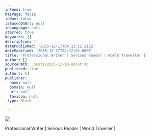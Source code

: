 ```yaml
---
inFeed: true
hasPage: false
inNav: false
isBasedOnUrl: null
inLanguage: null
starred: true
keywords: []
description: ''
datePublished: '2015-12-17T04:12:12.215Z'
dateModified: '2015-12-17T04:12:02.860Z'
title: 'Professional Writer | Serious Reader | World Traveller |'
author: []
sourcePath: _posts/2015-12-10-about.md
published: true
authors: []
publisher:
  name: null
  domain: null
  url: null
  favicon: null
_type: Blurb

---
```

![](https://the-grid-user-content.s3-us-west-2.amazonaws.com/77652da1-ebe3-4586-b7a5-9d34c661c00f.JPG)

Professional Writer | Serious Reader | World Traveller |